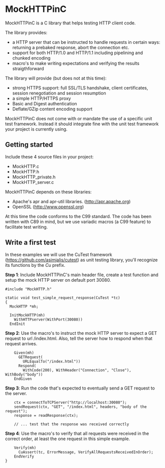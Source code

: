 MockHTTPinC
===========

MockHTTPinC is a C library that helps testing HTTP client code.

The library provides:
- a HTTP server that can be instructed to handle requests in certain ways: returning a prebaked response, abort the connection etc.
- support for both HTTP/1.0 and HTTP/1.1 including pipelining and chunked encoding
- macro's to make writing expectations and verifying the results straigthforward

The library will provide (but does not at this time):
- strong HTTPS support: full SSL/TLS handshake, client certificates, session renegotiation and session resumption
- a simple HTTP/HTTPS proxy
- Basic and Digest authentication
- Deflate/GZip content encoding support

MockHTTPinC does not come with or mandate the use of a specific unit test framework. Instead it should integrate fine with the unit test framework your project is currently using.

Getting started
---------------

Include these 4 source files in your project:
- MockHTTP.c
- MockHTTP.h
- MockHTTP_private.h
- MockHTTP_server.c

MockHTTPinC depends on these libraries:
- Apache's apr and apr-util libraries. (http://apr.apache.org)
- OpenSSL (http://www.openssl.org)

At this time the code conforms to the C99 standard. The code has been written with C89 in mind, but we use variadic macros (a C99 feature) to facilitate test writing.

Write a first test
------------------

In these examples we will use the CuTest framework (https://github.com/asimjalis/cutest) as unit testing library, you'll recognize its functions by the *Cu* prefix.


**Step 1**: Include MockHTTPinC's main header file, create a test function and setup the mock HTTP server on default port 30080.

    #include "MockHTTP.h"

    static void test_simple_request_response(CuTest *tc)
    {
      MockHTTP *mh;

      InitMockHTTP(mh)
        WithHTTPserver(WithPort(30080))
      EndInit

**Step 2**: Use the macro's to instruct the mock HTTP server to expect a GET request to url /index.html. Also, tell the server how to respond when that request arrives.

        Given(mh)
          GETRequest(
            URLEqualTo("/index.html"))
          Respond(
            WithCode(200), WithHeader("Connection", "Close"), WithBody("body"))
        EndGiven

**Step 3**: Run the code that's expected to eventually send a GET request to the server.

        ctx = connectToTCPServer("http://localhost:30080");
        sendRequest(ctx, "GET", "/index.html", headers, "body of the request");
        response = readResponse(ctx);

        // ... test that the response was received correctly

**Step 4**: Use the macro's to verify that all requests were received in the correct order, at least the one request in this simple example.

        Verify(mh)
          CuAssert(tc, ErrorMessage, VerifyAllRequestsReceivedInOrder);
        EndVerify
    }
